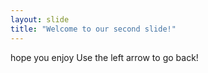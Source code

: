 ```yaml
---
layout: slide
title: "Welcome to our second slide!"
---
```

hope you enjoy
Use the left arrow to go back!
